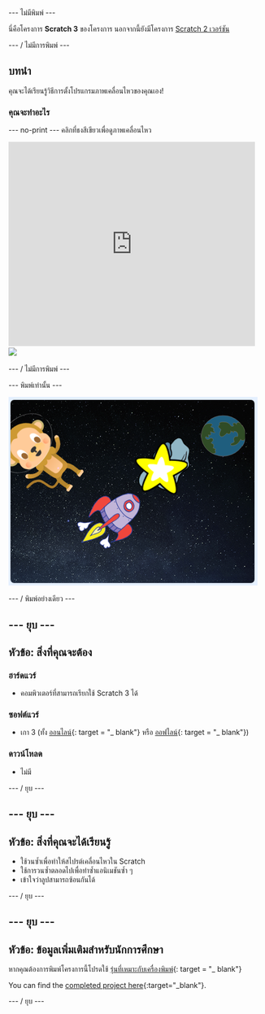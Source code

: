 \--- ไม่มีพิมพ์ \---

นี่คือโครงการ **Scratch 3** ของโครงการ นอกจากนี้ยังมีโครงการ [Scratch 2 เวอร์ชัน](https://projects.raspberrypi.org/en/projects/lost-in-space-scratch2)

\--- / ไม่มีการพิมพ์ \---

## บทนำ

คุณจะได้เรียนรู้วิธีการตั้งโปรแกรมภาพเคลื่อนไหวของคุณเอง!

### คุณจะทำอะไร

\--- no-print \--- คลิกที่ธงสีเขียวเพื่อดูภาพเคลื่อนไหว

<div class="scratch-preview">
  <iframe allowtransparency="true" width="485" height="402" src="https://scratch.mit.edu/projects/embed/276873231/?autostart=false" frameborder="0" scrolling="no"></iframe>
  <img src="images/space-final.png">
</div>

\--- / ไม่มีการพิมพ์ \---

\--- พิมพ์เท่านั้น \---

![เสร็จสิ้นโครงการ](images/showcase_static.png)

\--- / พิมพ์อย่างเดียว \---

## \--- ยุบ \---

## หัวข้อ: สิ่งที่คุณจะต้อง

### ฮาร์ดแวร์

- คอมพิวเตอร์ที่สามารถเรียกใช้ Scratch 3 ได้

### ซอฟต์แวร์

- เกา 3 (ทั้ง [ออนไลน์](http://rpf.io/scratchon){: target = "_ blank"} หรือ [ออฟไลน์](http://rpf.io/scratchoff){: target = "_ blank"})

### ดาวน์โหลด

- ไม่มี

\--- / ยุบ \---

## \--- ยุบ \---

## หัวข้อ: สิ่งที่คุณจะได้เรียนรู้

- ใช้วนซ้ำเพื่อทำให้สไปรต์เคลื่อนไหวใน Scratch
- ใช้การวนซ้ำตลอดไปเพื่อทำซ้ำแอนิเมชันซ้ำ ๆ
- เข้าใจว่าลูปสามารถซ้อนกันได้

\--- / ยุบ \---

## \--- ยุบ \---

## หัวข้อ: ข้อมูลเพิ่มเติมสำหรับนักการศึกษา

หากคุณต้องการพิมพ์โครงการนี้โปรดใช้ [รุ่นที่เหมาะกับเครื่องพิมพ์](https://projects.raspberrypi.org/en/projects/lost-in-space/print){: target = "_ blank"}

You can find the [completed project here](http://rpf.io/p/en/lost-in-space-get){:target="_blank"}.

\--- / ยุบ \---